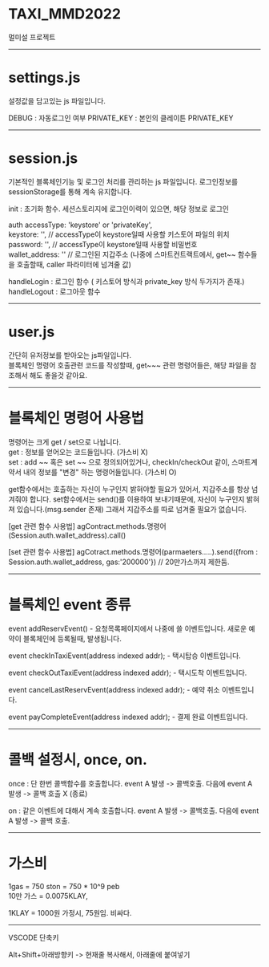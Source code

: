# TAXI_MMD2022
멀미설 프로젝트

-------------------------------------------------------------------
# settings.js
설정값을 담고있는 js 파일입니다.

DEBUG : 자동로그인 여부
PRIVATE_KEY : 본인의 클레이튼 PRIVATE_KEY

-------------------------------------------------------------------
# session.js
기본적인 블록체인기능 및 로그인 처리를 관리하는 js 파일입니다.
로그인정보를 sessionStorage를 통해 계속 유지합니다.

init : 초기화 함수. 세션스토리지에 로그인이력이 있으면, 해당 정보로 로그인

auth 
    accessType: 'keystore' or 'privateKey',  
    keystore: '', // accessType이 keystore일때 사용할 키스토어 파일의 위치  
    password: '', // accessType이 keystore일때 사용할 비밀번호  
    wallet_address: '' // 로그인된 지갑주소 (나중에 스마트컨트랙트에서, get~~ 함수들을 호출할때, caller 파라미터에 넘겨줄 값)  

handleLogin : 로그인 함수 ( 키스토어 방식과 private_key 방식 두가지가 존재.)
handleLogout : 로그아웃 함수

---------------------------------------------------------------------
# user.js
간단히 유저정보를 받아오는 js파일입니다.  
블록체인 명령어 호출관련 코드를 작성할때, get~~~ 관련 명령어들은, 해당 파일을 참조해서 해도 좋을것 같아요.

-------------------------------------------------------------------------------------------------
# 블록체인 명령어 사용법

명령어는 크게 get / set으로 나뉩니다.  
get : 정보를 얻어오는 코드들입니다. (가스비 X)  
set : add ~~ 혹은 set ~~ 으로 정의되어있거나, checkIn/checkOut 같이, 스마트계약서 내의 정보를 "변경" 하는 명령어들입니다. (가스비 O)

get함수에서는 호출하는 자신이 누구인지 밝혀야할 필요가 있어서, 지갑주소를 항상 넘겨줘야 합니다.
set함수에서는 send()를 이용하여 보내기때문에, 자신이 누구인지 밝혀져 있습니다.(msg.sender 존재) 그래서 지갑주소를 따로 넘겨줄 필요가 없습니다.

[get 관련 함수 사용법]
agContract.methods.명령어(Session.auth.wallet_address).call()

[set 관련 함수 사용법]
agCotract.methods.명령어(parmaeters.....).send({from : Session.auth.wallet_address, gas:'200000'})  // 20만가스까지 제한둠.

--------------------------------------------------------------------------------------------------
# 블록체인 event 종류
event addReservEvent()
    - 요청목록페이지에서 나중에 쓸 이벤트입니다. 새로운 예약이 블록체인에 등록될때, 발생됩니다.

event checkInTaxiEvent(address indexed addr);
    - 택시탑승 이벤트입니다.

event checkOutTaxiEvent(address indexed addr);
    - 택시도착 이벤트입니다.

event cancelLastReservEvent(address indexed addr);
    - 예약 취소 이벤트입니다.

event payCompleteEvent(address indexed addr);
    - 결제 완료 이벤트입니다.

--------------------------------------------------------------------------------------------------
# 콜백 설정시, once, on.

once : 단 한번 콜백함수를 호출합니다. event A 발생 -> 콜백호출.   다음에 event A 발생 -> 콜백 호출 X (종료)

on : 같은 이벤트에 대해서 계속 호출합니다. event A 발생 -> 콜백호출.   다음에 event A 발생 -> 콜백 호출.

--------------------------------------------------------------------------------------
# 가스비
1gas = 750 ston = 750 * 10^9 peb  
10만 가스 = 0.0075KLAY,

1KLAY = 1000원 가정시, 75원임. 비싸다.

--------------------------------------------------------------------
VSCODE 단축키

Alt+Shift+아래방향키 -> 현재줄 복사해서, 아래줄에 붙여넣기